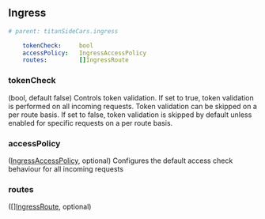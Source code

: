 ## Ingress

```yaml
# parent: titanSideCars.ingress

    tokenCheck:     bool
    accessPolicy:   IngressAccessPolicy
    routes:         []IngressRoute
```

### tokenCheck
(bool, default false) Controls token validation. If set to true, token validation is performed on all incoming requests. Token validation can be skipped on a per route basis. If set to false, token validation is skipped by default unless enabled for specific requests on a per route basis.

### accessPolicy
([IngressAccessPolicy](), optional) Configures the default access check behaviour for all incoming requests

### routes
([][IngressRoute](https://github.com/Broadcom/cloud-tools-titans/blob/develop/docs/routings.md#ingressroute), optional)